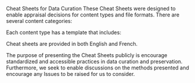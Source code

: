 Cheat Sheets for Data Curation
These Cheat Sheets were designed to enable appraisal decisions for content types and file formats. There are several content categories:



Each content type has a template that includes:


Cheat sheets are provided in both English and French.

The purpose of presenting the Cheat Sheets publicly is encourage standardized and accessible practices in data curation and preservation. Furthermore, we seek to enable discussions on the methods presented and encourage any Issues to be raised for us to consider.

